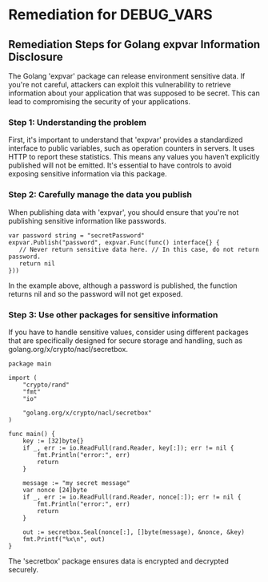 # Remediation for DEBUG_VARS

## Remediation Steps for Golang expvar Information Disclosure
The Golang 'expvar' package can release environment sensitive data. If you're not careful, attackers can exploit this vulnerability to retrieve information about your application that was supposed to be secret. This can lead to compromising the security of your applications.

### Step 1: Understanding the problem
First, it's important to understand that 'expvar' provides a standardized interface to public variables, such as operation counters in servers. It uses HTTP to report these statistics. This means any values you haven’t explicitly published will not be emitted. It's essential to have controls to avoid exposing sensitive information via this package.

### Step 2: Carefully manage the data you publish
When publishing data with 'expvar', you should ensure that you're not publishing sensitive information like passwords.

```golang
var password string = "secretPassword"
expvar.Publish("password", expvar.Func(func() interface{} {
   // Never return sensitive data here. // In this case, do not return password.
   return nil
}))
```
In the example above, although a password is published, the function returns nil and so the password will not get exposed.

### Step 3: Use other packages for sensitive information
If you have to handle sensitive values, consider using different packages that are specifically designed for secure storage and handling, such as golang.org/x/crypto/nacl/secretbox.

```golang
package main

import (
	"crypto/rand"
	"fmt"
	"io"

	"golang.org/x/crypto/nacl/secretbox"
)

func main() {
	key := [32]byte{}
	if _, err := io.ReadFull(rand.Reader, key[:]); err != nil {
		fmt.Println("error:", err)
		return
	}

	message := "my secret message"
	var nonce [24]byte
	if _, err := io.ReadFull(rand.Reader, nonce[:]); err != nil {
		fmt.Println("error:", err)
		return
	}

	out := secretbox.Seal(nonce[:], []byte(message), &nonce, &key)
	fmt.Printf("%x\n", out)
}
```
The 'secretbox' package ensures data is encrypted and decrypted securely.